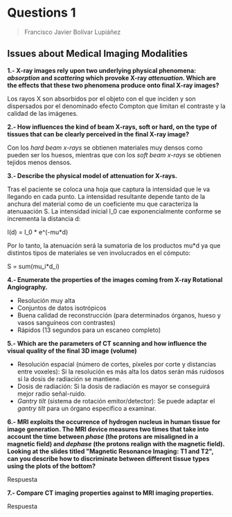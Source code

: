 # Questions 1

> Francisco Javier Bolívar Lupiáñez

## Issues about Medical Imaging Modalities

**1.- X-ray images rely upon two underlying physical phenomena: *absorption* and *scattering* which provoke X-ray *attenuation*. Which are the effects that these two phenomena produce onto final X-ray images?**

Los rayos X son absorbidos por el objeto con el que inciden y son dispersados por el denominado efecto Compton que limitan el contraste y la calidad de las imágenes.

**2.- How influences the kind of beam X-rays, soft or hard, on the type of tissues that can be clearly perceived in the final X-ray image?**

Con los *hard beam x-rays* se obtienen materiales muy densos como pueden ser los huesos, mientras que con los *soft beam x-rays* se obtienen tejidos menos densos.

**3.- Describe the physical model of attenuation for X-rays.**

Tras el paciente se coloca una hoja que captura la intensidad que le va llegando en cada punto. La intensidad resultante depende tanto de la anchura del material como de un coeficiente mu que caracteriza la atenuaación S. La intensidad inicial I_0 cae exponencialmente conforme se incrementa la distancia d:

I(d) = I_0 * e^(-mu*d)

Por lo tanto, la atenuación será la sumatoria de los productos mu*d ya que distintos tipos de materiales se ven involucrados en el cómputo:

S = sum(mu_i*d_i)

**4.- Enumerate the properties of the images coming from X-ray Rotational Angiography.**

- Resolución muy alta
- Conjuntos de datos isotrópicos
- Buena calidad de reconstrucción (para determinados órganos, hueso y vasos sanguíneos con contrastes)
- Rápidos (13 segundos para un escaneo completo)

**5.- Which are the parameters of CT scanning and how influence the visual quality of the final 3D image (volume)**

- Resolución espacial (número de cortes, píxeles por corte y distancias entre voxeles): Si la resolución es más alta los datos serán más ruidosos si la dosis de radiación se mantiene.
- Dosis de radiación: Si la dosis de radiación es mayor se conseguirá mejor radio señal-ruido.
- *Gantry tilt* (sistema de rotación emitor/detector): Se puede adaptar el *gantry tilt* para un órgano específico a examinar.

**6.- MRI exploits the occurrence of hydrogen nucleus in human tissue for image generation. The MRI device measures two times that take into account the time between *phase* (the protons are misaligned in a magnetic field) and *dephase* (the protons realign with the magnetic field). Looking at the slides titled "Magnetic Resonance Imaging: T1 and T2", can you describe how to discriminate between different tissue types using the plots of the bottom?**

Respuesta

**7.- Compare CT imaging properties against to MRI imaging properties.**

Respuesta
